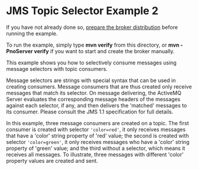 # JMS Topic Selector Example 2

If you have not already done so, [prepare the broker distribution](../../../../README.md#getting-started) before running the example.

To run the example, simply type **mvn verify** from this directory, or **mvn -PnoServer verify** if you want to start and create the broker manually.

This example shows you how to selectively consume messages using message selectors with topic consumers.

Message selectors are strings with special syntax that can be used in creating consumers. Message consumers that are thus created only receive messages that match its selector. On message delivering, the ActiveMQ Server evaluates the corresponding message headers of the messages against each selector, if any, and then delivers the 'matched' messages to its consumer. Please consult the JMS 1.1 specification for full details.

In this example, three message consumers are created on a topic. The first consumer is created with selector `'color=red'`, it only receives messages that have a 'color' string property of 'red' value; the second is created with selector `'color=green'`, it only receives messages who have a 'color' string property of 'green' value; and the third without a selector, which means it receives all messages. To illustrate, three messages with different 'color' property values are created and sent.